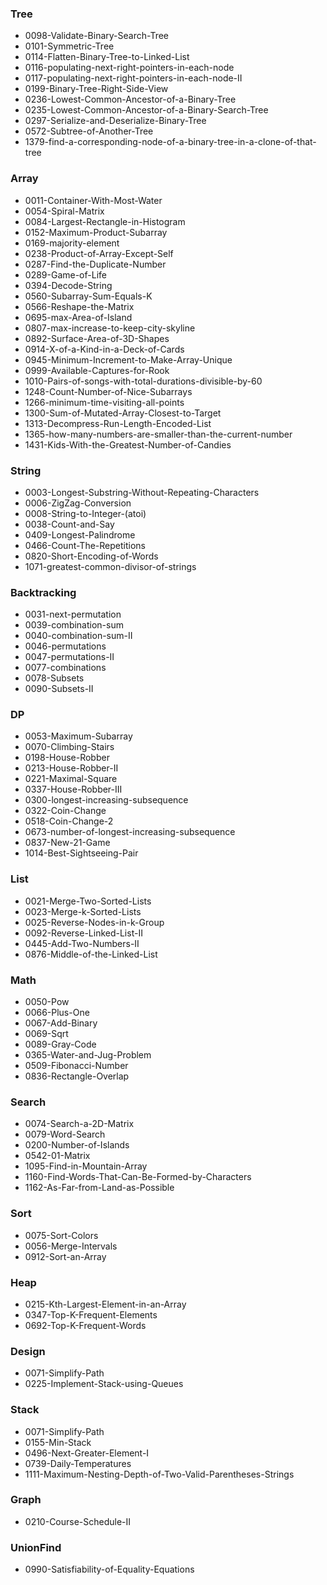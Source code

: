 
### Tree
  - 0098-Validate-Binary-Search-Tree
  - 0101-Symmetric-Tree
  - 0114-Flatten-Binary-Tree-to-Linked-List
  - 0116-populating-next-right-pointers-in-each-node
  - 0117-populating-next-right-pointers-in-each-node-II
  - 0199-Binary-Tree-Right-Side-View
  - 0236-Lowest-Common-Ancestor-of-a-Binary-Tree
  - 0235-Lowest-Common-Ancestor-of-a-Binary-Search-Tree
  - 0297-Serialize-and-Deserialize-Binary-Tree
  - 0572-Subtree-of-Another-Tree
  - 1379-find-a-corresponding-node-of-a-binary-tree-in-a-clone-of-that-tree

### Array
  - 0011-Container-With-Most-Water
  - 0054-Spiral-Matrix
  - 0084-Largest-Rectangle-in-Histogram
  - 0152-Maximum-Product-Subarray
  - 0169-majority-element
  - 0238-Product-of-Array-Except-Self
  - 0287-Find-the-Duplicate-Number
  - 0289-Game-of-Life
  - 0394-Decode-String
  - 0560-Subarray-Sum-Equals-K
  - 0566-Reshape-the-Matrix
  - 0695-max-Area-of-Island
  - 0807-max-increase-to-keep-city-skyline
  - 0892-Surface-Area-of-3D-Shapes
  - 0914-X-of-a-Kind-in-a-Deck-of-Cards
  - 0945-Minimum-Increment-to-Make-Array-Unique
  - 0999-Available-Captures-for-Rook
  - 1010-Pairs-of-songs-with-total-durations-divisible-by-60
  - 1248-Count-Number-of-Nice-Subarrays
  - 1266-minimum-time-visiting-all-points
  - 1300-Sum-of-Mutated-Array-Closest-to-Target
  - 1313-Decompress-Run-Length-Encoded-List
  - 1365-how-many-numbers-are-smaller-than-the-current-number
  - 1431-Kids-With-the-Greatest-Number-of-Candies

### String
  - 0003-Longest-Substring-Without-Repeating-Characters
  - 0006-ZigZag-Conversion
  - 0008-String-to-Integer-(atoi)
  - 0038-Count-and-Say
  - 0409-Longest-Palindrome
  - 0466-Count-The-Repetitions
  - 0820-Short-Encoding-of-Words
  - 1071-greatest-common-divisor-of-strings
  
### Backtracking
  - 0031-next-permutation
  - 0039-combination-sum
  - 0040-combination-sum-II
  - 0046-permutations
  - 0047-permutations-II
  - 0077-combinations
  - 0078-Subsets
  - 0090-Subsets-II

### DP
  - 0053-Maximum-Subarray
  - 0070-Climbing-Stairs
  - 0198-House-Robber
  - 0213-House-Robber-II
  - 0221-Maximal-Square
  - 0337-House-Robber-III
  - 0300-longest-increasing-subsequence
  - 0322-Coin-Change
  - 0518-Coin-Change-2
  - 0673-number-of-longest-increasing-subsequence
  - 0837-New-21-Game
  - 1014-Best-Sightseeing-Pair

### List
  - 0021-Merge-Two-Sorted-Lists
  - 0023-Merge-k-Sorted-Lists
  - 0025-Reverse-Nodes-in-k-Group
  - 0092-Reverse-Linked-List-II
  - 0445-Add-Two-Numbers-II
  - 0876-Middle-of-the-Linked-List
  
### Math
  - 0050-Pow
  - 0066-Plus-One
  - 0067-Add-Binary
  - 0069-Sqrt
  - 0089-Gray-Code
  - 0365-Water-and-Jug-Problem
  - 0509-Fibonacci-Number
  - 0836-Rectangle-Overlap

### Search
  - 0074-Search-a-2D-Matrix
  - 0079-Word-Search
  - 0200-Number-of-Islands
  - 0542-01-Matrix
  - 1095-Find-in-Mountain-Array
  - 1160-Find-Words-That-Can-Be-Formed-by-Characters
  - 1162-As-Far-from-Land-as-Possible 
  
### Sort
  - 0075-Sort-Colors
  - 0056-Merge-Intervals
  - 0912-Sort-an-Array

### Heap
  - 0215-Kth-Largest-Element-in-an-Array
  - 0347-Top-K-Frequent-Elements
  - 0692-Top-K-Frequent-Words

### Design
  - 0071-Simplify-Path
  - 0225-Implement-Stack-using-Queues

### Stack
  - 0071-Simplify-Path
  - 0155-Min-Stack
  - 0496-Next-Greater-Element-I
  - 0739-Daily-Temperatures
  - 1111-Maximum-Nesting-Depth-of-Two-Valid-Parentheses-Strings

### Graph
  - 0210-Course-Schedule-II

### UnionFind
  - 0990-Satisfiability-of-Equality-Equations